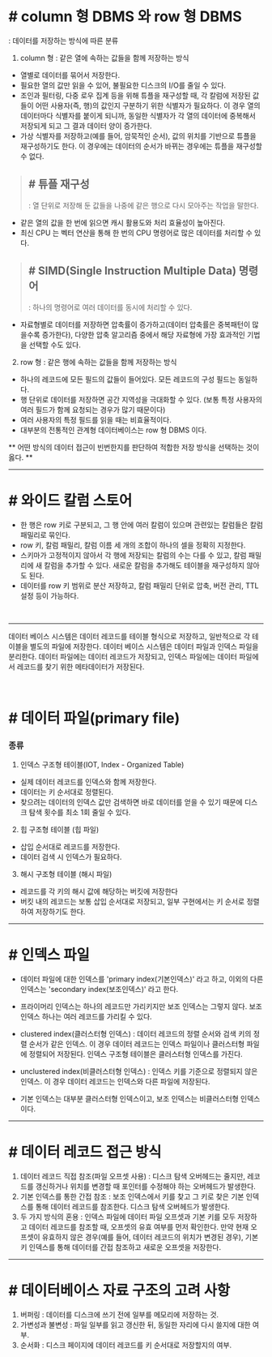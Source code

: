 # \# column 형 DBMS 와 row 형 DBMS
: 데이터를 저장하는 방식에 따른 분류

1. column 형 : 같은 열에 속하는 값들을 함께 저장하는 방식
- 열별로 데이터를 묶어서 저장한다.
- 필요한 열의 값만 읽을 수 있어, 불필요한 디스크의 I/O를 줄일 수 있다.
- 조인과 필터링, 다중 로우 집계 등을 위해 튜플을 재구성할 때, 각 칼럼에 저장된 값들이 어떤 사용자(즉, 행)의 값인지 구분하기 위한 식별자가 필요하다. 이 경우 열의 데이터마다 식별자를 붙이게 되니까, 동일한 식별자가 각 열의 데이터에 중복해서 저장되게 되고 그 결과 데이터 양이 증가한다.
- 가상 식별자를 저장하고(예를 들어, 암묵적인 순서), 값의 위치를 기반으로 튜플을 재구성하기도 한다. 이 경우에는 데이터의 순서가 바뀌는 경우에는 튜플을 재구성할 수 없다.

> ## \# 튜플 재구성
> : 열 단위로 저장해 둔 값들을 나중에 같은 행으로 다시 모아주는 작업을 말한다.

- 같은 열의 값을 한 번에 읽으면 캐시 활용도와 처리 효율성이 높아진다.
- 최신 CPU 는 벡터 연산을 통해 한 번의 CPU 명령어로 많은 데이터를 처리할 수 있다.

> ## \# SIMD(Single Instruction Multiple Data) 명령어
> : 하나의 명령어로 여러 데이터를 동시에 처리할 수 있다.

- 자료형별로 데이터를 저장하면 압축률이 증가하고(데이터 압축률은 중복패턴이 많을수록 증가한다), 다양한 압축 알고리즘 중에서 해당 자료형에 가장 효과적인 기법을 선택할 수도 있다.

2. row 형 : 같은 행에 속하는 값들을 함께 저장하는 방식
- 하나의 레코드에 모든 필드의 값들이 들어있다. 모든 레코드의 구성 필드는 동일하다.
- 행 단위로 데이터를 저장하면 공간 지역성을 극대화할 수 있다. (보통 특정 사용자의 여러 필드가 함께 요청되는 경우가 많기 때문이다)
- 여러 사용자의 특정 필드를 읽을 때는 비효율적이다.
- 대부분의 전통적인 관계형 데이터베이스는 row 형 DBMS 이다.

** 어떤 방식의 데이터 접근이 빈번한지를 판단하여 적합한 저장 방식을 선택하는 것이 옳다. **

---

# \# 와이드 칼럼 스토어
- 한 행은 row 키로 구분되고, 그 행 안에 여러 칼럼이 있으며 관련있는 칼럼들은 칼럼 패밀리로 묶인다.
- row 키, 칼럼 패밀리, 칼럼 이름 세 개의 조합이 하나의 셀을 정확히 지정한다.
- 스키마가 고정적이지 않아서 각 행에 저장되는 칼럼의 수는 다를 수 있고, 칼럼 패밀리에 새 칼럼을 추가할 수 있다. 새로운 칼럼을 추가해도 테이블을 재구성하지 않아도 된다.
- 데이터를 row 키 범위로 분산 저장하고, 칼럼 패밀리 단위로 압축, 버전 관리, TTL 설정 등이 가능하다.

</br>

---

데이터 베이스 시스템은 데이터 레코드를 테이블 형식으로 저장하고, 일반적으로 각 테이블을 별도의 파일에 저장한다.
데이터 베이스 시스템은 데이터 파일과 인덱스 파일을 분리한다.
데이터 파일에는 데이터 레코드가 저장되고, 인덱스 파일에는 데이터 파일에서 레코드를 찾기 위한 메타데이터가 저장된다.

</br>

# \# 데이터 파일(primary file)
### 종류
1) 인덱스 구조형 테이블(IOT, Index - Organized Table)
- 실제 데이터 레코드를 인덱스와 함께 저장한다.
- 데이터는 키 순서대로 정렬된다.
- 찾으려는 데이터의 인덱스 값만 검색하면 바로 데이터를 얻을 수 있기 때문에 디스크 탐색 횟수를 최소 1회 줄일 수 있다.

2) 힙 구조형 테이블 (힙 파일)
- 삽입 순서대로 레코드를 저장한다.
- 데이터 검색 시 인덱스가 필요하다.

3) 해시 구조형 테이블 (해시 파일)
- 레코드를 각 키의 해시 값에 해당하는 버킷에 저장한다
- 버킷 내의 레코드는 보통 삽입 순서대로 저장되고, 일부 구현에서는 키 순서로 정렬하여 저장하기도 한다.

---

# \# 인덱스 파일
- 데이터 파일에 대한 인덱스를 'primary index(기본인덱스)' 라고 하고, 이외의 다른 인덱스는 'secondary index(보조인덱스)' 라고 한다.
- 프라이머리 인덱스는 하나의 레코드만 가리키지만 보조 인덱스는 그렇지 않다. 보조 인덱스 하나는 여러 레코드를 가리킬 수 있다.

- clustered index(클러스터형 인덱스) : 데이터 레코드의 정렬 순서와 검색 키의 정렬 순서가 같은 인덱스. 이 경우 데이터 레코드는 인덱스 파일이나 클러스터형 파일에 정렬되어 저장된다. 인덱스 구조형 테이블은 클러스터형 인덱스를 가진다.
- unclustered index(비클러스터형 인덱스) : 인덱스 키를 기준으로 정렬되지 않은 인덱스. 이 경우 데이터 레코드는 인덱스와 다른 파일에 저장된다.
- 기본 인덱스는 대부분 클러스터형 인덱스이고, 보조 인덱스는 비클러스터형 인덱스이다.

---

# \# 데이터 레코드 접근 방식
1) 데이터 레코드 직접 참조(파일 오프셋 사용) : 디스크 탐색 오버헤드는 줄지만, 레코드를 갱신하거나 위치를 변경할 때 포인터를 수정해야 하는 오버헤드가 발생한다.
2) 기본 인덱스를 통한 간접 참조 : 보조 인덱스에서 키를 찾고 그 키로 찾은 기본 인덱스를 통해 데이터 레코드를 참조한다. 디스크 탐색 오버헤드가 발생한다.
3) 두 가지 방식의 혼용 : 인덱스 파일에 데이터 파일 오프셋과 기본 키를 모두 저장하고 데이터 레코드를 참조할 때, 오프셋의 유효 여부를 먼저 확인한다. 만약 현재 오프셋이 유효하지 않은 경우(예를 들어, 데이터 레코드의 위치가 변경된 경우), 기본 키 인덱스를 통해 데이터를 간접 참조하고 새로운 오프셋을 저장한다.

---

# \# 데이터베이스 자료 구조의 고려 사항
1) 버퍼링 : 데이터를 디스크에 쓰기 전에 일부를 메모리에 저장하는 것.
2) 가변성과 불변성 : 파일 일부를 읽고 갱신한 뒤, 동일한 자리에 다시 쓸지에 대한 여부.
3) 순서화 : 디스크 페이지에 데이터 레코드를 키 순서대로 저장할지의 여부.
